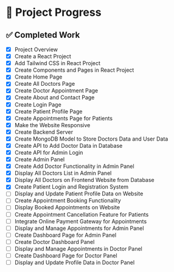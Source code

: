 # 📌 Project Progress

## ✅ Completed Work
- [x] Project Overview
- [x] Create a React Project
- [x] Add Tailwind CSS in React Project
- [x] Create Components and Pages in React Project
- [x] Create Home Page
- [x] Create All Doctors Page
- [x] Create Doctor Appointment Page
- [x] Create About and Contact Page
- [x] Create Login Page
- [x] Create Patient Profile Page
- [x] Create Appointments Page for Patients
- [x] Make the Website Responsive
- [x] Create Backend Server
- [x] Create MongoDB Model to Store Doctors Data and User Data
- [x] Create API to Add Doctor Data in Database
- [x] Create API for Admin Login
- [x] Create Admin Panel
- [x] Create Add Doctor Functionality in Admin Panel
- [x] Display All Doctors List in Admin Panel
- [x] Display All Doctors on Frontend Website from Database
- [x] Create Patient Login and Registration System
- [ ] Display and Update Patient Profile Data on Website
- [ ] Create Appointment Booking Functionality
- [ ] Display Booked Appointments on Website
- [ ] Create Appointment Cancellation Feature for Patients
- [ ] Integrate Online Payment Gateway for Appointments
- [ ] Display and Manage Appointments for Admin Panel
- [ ] Create Dashboard Page for Admin Panel
- [ ] Create Doctor Dashboard Panel
- [ ] Display and Manage Appointments in Doctor Panel
- [ ] Create Dashboard Page for Doctor Panel
- [ ] Display and Update Profile Data in Doctor Panel
